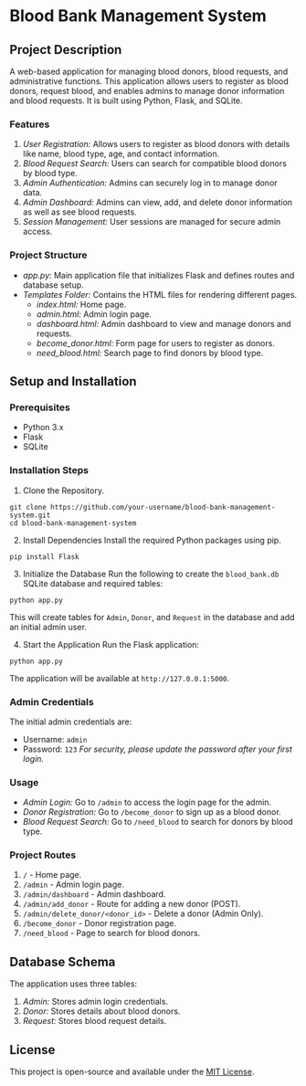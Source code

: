 # Blood Bank Management System

## Project Description
A web-based application for managing blood donors, blood requests, and administrative functions. This application allows users to register as blood donors, request blood, and enables admins to manage donor information and blood requests. It is built using Python, Flask, and SQLite.

### Features
1. *User Registration:* Allows users to register as blood donors with details like name, blood type, age, and contact information.
2. *Blood Request Search:* Users can search for compatible blood donors by blood type.
3. *Admin Authentication:* Admins can securely log in to manage donor data.
4. *Admin Dashboard:* Admins can view, add, and delete donor information as well as see blood requests.
5. *Session Management:* User sessions are managed for secure admin access.

### Project Structure
- *app.py:* Main application file that initializes Flask and defines routes and database setup.
- *Templates Folder:* Contains the HTML files for rendering different pages.
    - *index.html:* Home page.
    - *admin.html:* Admin login page.
    - *dashboard.html:* Admin dashboard to view and manage donors and requests.
    - *become_donor.html:* Form page for users to register as donors.
    - *need_blood.html:* Search page to find donors by blood type.

## Setup and Installation
### Prerequisites
- Python 3.x
- Flask
- SQLite

### Installation Steps
1. Clone the Repository.
```
git clone https://github.com/your-username/blood-bank-management-system.git
cd blood-bank-management-system
```
2. Install Dependencies Install the required Python packages using pip.
```
pip install Flask
```

3. Initialize the Database Run the following to create the `blood_bank.db` SQLite database and required tables:
```
python app.py
```
This will create tables for `Admin`, `Donor`, and `Request` in the database and add an initial admin user.

4. Start the Application Run the Flask application:
```
python app.py
```
The application will be available at `http://127.0.0.1:5000`.

### Admin Credentials
The initial admin credentials are:
- Username: `admin`
- Password: `123`
*For security, please update the password after your first login.*

### Usage 
- *Admin Login:* Go to `/admin` to access the login page for the admin.
- *Donor Registration:* Go to `/become_donor` to sign up as a blood donor.
- *Blood Request Search:* Go to `/need_blood` to search for donors by blood type.  

### Project Routes
1. `/` -	Home page.
2. `/admin` -	Admin login page.
3. `/admin/dashboard`	- Admin dashboard.
4. `/admin/add_donor`	- Route for adding a new donor (POST).
5. `/admin/delete_donor/<donor_id>` -	Delete a donor (Admin Only).
6. `/become_donor` -	Donor registration page.
7. `/need_blood` -	Page to search for blood donors.

## Database Schema
The application uses three tables:

1. *Admin:* Stores admin login credentials.
2. *Donor:* Stores details about blood donors.
3. *Request:* Stores blood request details.

## License
This project is open-source and available under the [MIT License](LICENSE).










